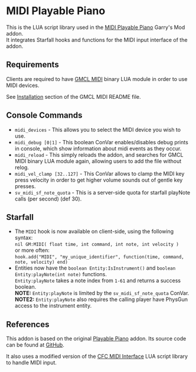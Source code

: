 # MIDI Playable Piano
This is the LUA script library used in the [MIDI Playable Piano](https://steamcommunity.com/sharedfiles/filedetails/?id=2659606719) Garry's Mod addon.  
It integrates Starfall hooks and functions for the MIDI input interface of the addon.  

## Requirements
Clients are required to have [GMCL MIDI](https://github.com/FPtje/gmcl_midi) binary LUA module in order to use MIDI devices.

See [Installation](https://github.com/FPtje/gmcl_midi#installation) section of the GMCL MIDI README file.

## Console Commands
- `midi_devices` - This allows you to select the MIDI device you wish to use.
- `midi_debug [0|1]` - This boolean ConVar enables/disables debug prints in console, which show information about midi events as they occur.
- `midi_reload` - This simply reloads the addon, and searches for GMCL MIDI binary LUA module again, allowing users to add the file without relog.
- `midi_vel_clamp [32..127]` - This ConVar allows to clamp the MIDI key press velocity in order to get higher volume sounds out of gentle key presses.
- `sv_midi_sf_note_quota` - This is a server-side quota for starfall playNote calls (per second) (def 30).

## Starfall
- The `MIDI` hook is now available on client-side, using the following syntax:  
`nil GM:MIDI( float time, int command, int note, int velocity )`  
or more often:  
`hook.add("MIDI", "my_unique_identifier", function(time, command, note, velocity) end)`
- Entities now have the `boolean Entity:IsInstrument()` and `boolean Entity:playNote(int note)` functions.  
`Entity:playNote` takes a note index from `1-61` and returns a success boolean.  
**NOTE:** `Entity:playNote` is limited by the `sv_midi_sf_note_quota` ConVar.  
**NOTE2:** `Entity:playNote` also requires the calling player have PhysGun access to the instrument entity.

## References
This addon is based on the original [Playable Piano](https://steamcommunity.com/sharedfiles/filedetails/?id=104548572) addon. Its source code can be found at [GitHub](https://github.com/macdguy/playablepiano).

It also uses a modified version of the [CFC MIDI Interface](https://github.com/CFC-Servers/cfc_midi_interface) LUA script library to handle MIDI input.

